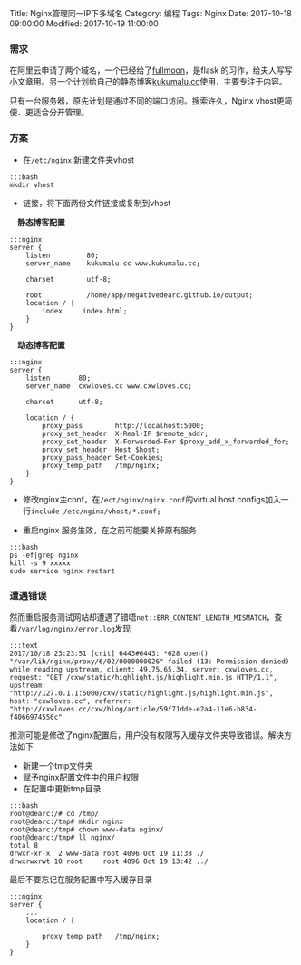 Title: Nginx管理同一IP下多域名
Category: 编程
Tags: Nginx
Date: 2017-10-18 09:00:00
Modified: 2017-10-19 11:00:00

### 需求

在阿里云申请了两个域名，一个已经给了[fullmoon](http://cxwloves.cc)，是flask 的习作，给夫人写写小文章用。另一个计划给自己的静态博客[kukumalu.cc](http://kukumalu.cc)使用，主要专注于内容。

只有一台服务器，原先计划是通过不同的端口访问。搜索许久，Nginx vhost更简便、更适合分开管理。


### 方案

- 在`/etc/nginx` 新建文件夹vhost

```
:::bash
mkdir vhost
```
- 链接，将下面两份文件链接或复制到vhost

&emsp;**静态博客配置**

```
:::nginx
server {
	listen         80;
	server_name    kukumalu.cc www.kukumalu.cc;

	charset        utf-8;

	root           /home/app/negativedearc.github.io/output;
	location / {
     	index     index.html;
	}
}
```
&emsp;**动态博客配置**

```
:::nginx
server {
    listen       80;
    server_name  cxwloves.cc www.cxwloves.cc;

    charset      utf-8;

    location / {
        proxy_pass        http://localhost:5000;
        proxy_set_header  X-Real-IP $remote_addr;
        proxy_set_header  X-Forwarded-For $proxy_add_x_forwarded_for;
        proxy_set_header  Host $host;
        proxy_pass_header Set-Cookies;
        proxy_temp_path   /tmp/nginx;
    }
}
```
- 修改nginx主conf，在`/ect/nginx/nginx.conf`的virtual host configs加入一行`include /etc/nginx/vhost/*.conf;`

- 重启nginx 服务生效，在之前可能要关掉原有服务

```
:::bash
ps -ef|grep nginx
kill -s 9 xxxxx
sudo service nginx restart
```

###  遭遇错误

然而重启服务测试网站却遭遇了错唔`net::ERR_CONTENT_LENGTH_MISMATCH`，查看`/var/log/nginx/error.log`发现

```
:::text
2017/10/18 23:23:51 [crit] 6443#6443: *628 open() "/var/lib/nginx/proxy/6/02/0000000026" failed (13: Permission denied) while reading upstream, client: 49.75.65.34, server: cxwloves.cc, request: "GET /cxw/static/highlight.js/highlight.min.js HTTP/1.1", upstream: "http://127.0.1.1:5000/cxw/static/highlight.js/highlight.min.js", host: "cxwloves.cc", referrer: "http://cxwloves.cc/cxw/blog/article/59f71dde-e2a4-11e6-b834-f4066974556c"
```
推测可能是修改了nginx配置后，用户没有权限写入缓存文件夹导致错误。解决方法如下

- 新建一个tmp文件夹
- 赋予nginx配置文件中的用户权限
- 在配置中更新tmp目录

```
:::bash
root@dearc:/# cd /tmp/
root@dearc:/tmp# mkdir nginx
root@dearc:/tmp# chown www-data nginx/
root@dearc:/tmp# ll nginx/
total 8
drwxr-xr-x  2 www-data root 4096 Oct 19 11:38 ./
drwxrwxrwt 10 root     root 4096 Oct 19 13:42 ../
```

最后不要忘记在服务配置中写入缓存目录

```
:::nginx
server {
    ...
    location / {
        ...
        proxy_temp_path   /tmp/nginx;
    }
}
```
